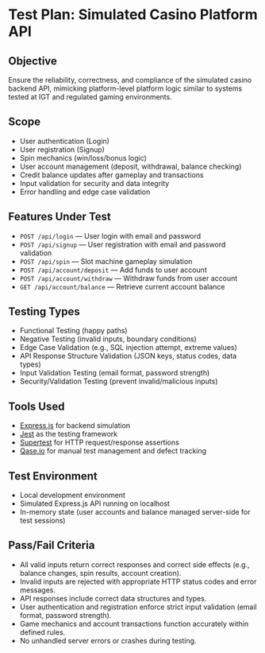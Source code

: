 # Test Plan: Simulated Casino Platform API

## Objective
Ensure the reliability, correctness, and compliance of the simulated casino backend API, mimicking platform-level platform logic similar to systems tested at IGT and regulated gaming environments.

## Scope
- User authentication (Login)
- User registration (Signup)
- Spin mechanics (win/loss/bonus logic)
- User account management (deposit, withdrawal, balance checking)
- Credit balance updates after gameplay and transactions
- Input validation for security and data integrity
- Error handling and edge case validation

## Features Under Test
- `POST /api/login` — User login with email and password
- `POST /api/signup` — User registration with email and password validation
- `POST /api/spin` — Slot machine gameplay simulation
- `POST /api/account/deposit` — Add funds to user account
- `POST /api/account/withdraw` — Withdraw funds from user account
- `GET /api/account/balance` — Retrieve current account balance

## Testing Types
- Functional Testing (happy paths)
- Negative Testing (invalid inputs, boundary conditions)
- Edge Case Validation (e.g., SQL injection attempt, extreme values)
- API Response Structure Validation (JSON keys, status codes, data types)
- Input Validation Testing (email format, password strength)
- Security/Validation Testing (prevent invalid/malicious inputs)

## Tools Used
- [Express.js](https://expressjs.com) for backend simulation
- [Jest](https://jestjs.io) as the testing framework
- [Supertest](https://github.com/visionmedia/supertest) for HTTP request/response assertions
- [Qase.io](https://qase.io) for manual test management and defect tracking

## Test Environment
- Local development environment
- Simulated Express.js API running on localhost
- In-memory state (user accounts and balance managed server-side for test sessions)

## Pass/Fail Criteria
- All valid inputs return correct responses and correct side effects (e.g., balance changes, spin results, account creation).
- Invalid inputs are rejected with appropriate HTTP status codes and error messages.
- API responses include correct data structures and types.
- User authentication and registration enforce strict input validation (email format, password strength).
- Game mechanics and account transactions function accurately within defined rules.
- No unhandled server errors or crashes during testing.

